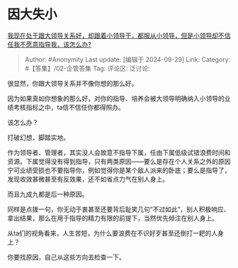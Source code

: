 # 因大失小
[我现在处于跟大领导关系好，却跟着小领导干，都服从小领导，但是小领导却不信任我不愿意指导我，该怎么办?](https://www.zhihu.com/question/528006880/answer/3754536550)

> Author: #Anonymity
> Last update: [编辑于 2024-09-29]
> Link:
> Category: #【答集】/02-企管答集 
> Tag: 
> 评论区:
> 泛讨论:

很显然，你跟大领导关系并不像你想的那么好。

因为如果真如你想象的那么好，对你的指导、培养会被大领导明确纳入小领导的业绩考核指标之中，ta信不信任你都得照办。

该怎么办？

打破幻想，脚踏实地。

作为领导者、管理者，其实没人会故意不指导下属，任由下属低级试错浪费时间和资源。下属觉得没有得到指导，只有两类原因——要么是存在个人关系之外的原因宁可业绩受损也不要指导你，例如觉得你是某个敌人派来的卧底；要么是指导了，发现收效甚微甚至有反效果，还不如省点力气在别人身上。

而且九成九都是后一种原因。

同样是点拨一句，你无动于衷甚至还要背后耻笑几句“不过如此”，别人积极响应、拿出结果，那么在用于指导的精力有限的前提下，当然优先倾注在别人身上。

从ta们的视角看来，人生苦短，为什么要浪费在不识好歹甚至还倒打一耙的人身上？

你要找原因，自己从这些方向去检查一下。